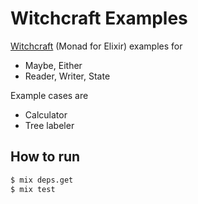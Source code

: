 # Witchcraft Examples

[Witchcraft](https://github.com/witchcrafters/witchcraft) (Monad for Elixir) examples for

* Maybe, Either
* Reader, Writer, State

Example cases are 

* Calculator 
* Tree labeler

## How to run

```bash
$ mix deps.get
$ mix test
```
